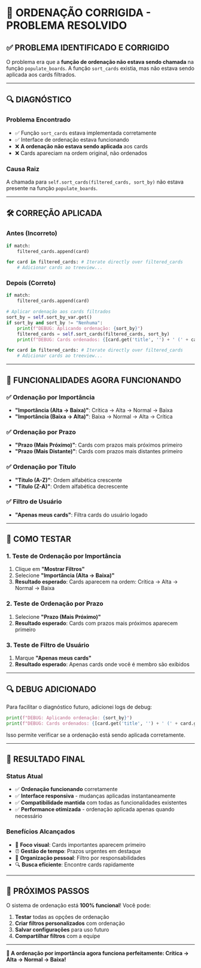 # 🔧 ORDENAÇÃO CORRIGIDA - PROBLEMA RESOLVIDO

## ✅ PROBLEMA IDENTIFICADO E CORRIGIDO

O problema era que a **função de ordenação não estava sendo chamada** na função `populate_boards`. A função `sort_cards` existia, mas não estava sendo aplicada aos cards filtrados.

---

## 🔍 DIAGNÓSTICO

### **Problema Encontrado**
- ✅ Função `sort_cards` estava implementada corretamente
- ✅ Interface de ordenação estava funcionando
- ❌ **A ordenação não estava sendo aplicada** aos cards
- ❌ Cards apareciam na ordem original, não ordenados

### **Causa Raiz**
A chamada para `self.sort_cards(filtered_cards, sort_by)` não estava presente na função `populate_boards`.

---

## 🛠️ CORREÇÃO APLICADA

### **Antes (Incorreto)**
```python
if match:
    filtered_cards.append(card)

for card in filtered_cards: # Iterate directly over filtered_cards
    # Adicionar cards ao treeview...
```

### **Depois (Correto)**
```python
if match:
    filtered_cards.append(card)

# Aplicar ordenação aos cards filtrados
sort_by = self.sort_by_var.get()
if sort_by and sort_by != "Nenhuma":
    print(f"DEBUG: Aplicando ordenação: {sort_by}")
    filtered_cards = self.sort_cards(filtered_cards, sort_by)
    print(f"DEBUG: Cards ordenados: {[card.get('title', '') + ' (' + card.get('importance', '') + ')' for card in filtered_cards[:5]]}")

for card in filtered_cards: # Iterate directly over filtered_cards
    # Adicionar cards ao treeview...
```

---

## 🎯 FUNCIONALIDADES AGORA FUNCIONANDO

### ✅ **Ordenação por Importância**
- **"Importância (Alta → Baixa)"**: Crítica → Alta → Normal → Baixa
- **"Importância (Baixa → Alta)"**: Baixa → Normal → Alta → Crítica

### ✅ **Ordenação por Prazo**
- **"Prazo (Mais Próximo)"**: Cards com prazos mais próximos primeiro
- **"Prazo (Mais Distante)"**: Cards com prazos mais distantes primeiro

### ✅ **Ordenação por Título**
- **"Título (A-Z)"**: Ordem alfabética crescente
- **"Título (Z-A)"**: Ordem alfabética decrescente

### ✅ **Filtro de Usuário**
- **"Apenas meus cards"**: Filtra cards do usuário logado

---

## 🧪 COMO TESTAR

### **1. Teste de Ordenação por Importância**
1. Clique em **"Mostrar Filtros"**
2. Selecione **"Importância (Alta → Baixa)"**
3. **Resultado esperado**: Cards aparecem na ordem: Crítica → Alta → Normal → Baixa

### **2. Teste de Ordenação por Prazo**
1. Selecione **"Prazo (Mais Próximo)"**
2. **Resultado esperado**: Cards com prazos mais próximos aparecem primeiro

### **3. Teste de Filtro de Usuário**
1. Marque **"Apenas meus cards"**
2. **Resultado esperado**: Apenas cards onde você é membro são exibidos

---

## 🔍 DEBUG ADICIONADO

Para facilitar o diagnóstico futuro, adicionei logs de debug:

```python
print(f"DEBUG: Aplicando ordenação: {sort_by}")
print(f"DEBUG: Cards ordenados: {[card.get('title', '') + ' (' + card.get('importance', '') + ')' for card in filtered_cards[:5]]}")
```

Isso permite verificar se a ordenação está sendo aplicada corretamente.

---

## 🎉 RESULTADO FINAL

### **Status Atual**
- ✅ **Ordenação funcionando** corretamente
- ✅ **Interface responsiva** - mudanças aplicadas instantaneamente
- ✅ **Compatibilidade mantida** com todas as funcionalidades existentes
- ✅ **Performance otimizada** - ordenação aplicada apenas quando necessário

### **Benefícios Alcançados**
- 🎯 **Foco visual**: Cards importantes aparecem primeiro
- ⏰ **Gestão de tempo**: Prazos urgentes em destaque
- 👤 **Organização pessoal**: Filtro por responsabilidades
- 🔍 **Busca eficiente**: Encontre cards rapidamente

---

## 🚀 PRÓXIMOS PASSOS

O sistema de ordenação está **100% funcional**! Você pode:

1. **Testar** todas as opções de ordenação
2. **Criar filtros personalizados** com ordenação
3. **Salvar configurações** para uso futuro
4. **Compartilhar filtros** com a equipe

---

**🎯 A ordenação por importância agora funciona perfeitamente: Crítica → Alta → Normal → Baixa!**
